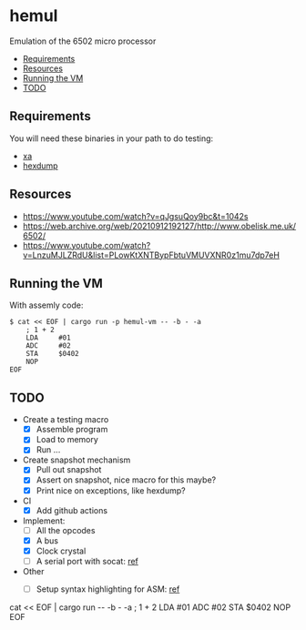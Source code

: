 <h1>hemul</h1>

Emulation of the 6502 micro processor

<!-- vim-markdown-toc GFM -->

* [Requirements](#requirements)
* [Resources](#resources)
* [Running the VM](#running-the-vm)
* [TODO](#todo)

<!-- vim-markdown-toc -->

## Requirements

You will need these binaries in your path to do testing:

- [xa](https://linux.die.net/man/1/xa)
- [hexdump](https://man7.org/linux/man-pages/man1/hexdump.1.html)

## Resources

- https://www.youtube.com/watch?v=qJgsuQoy9bc&t=1042s
- https://web.archive.org/web/20210912192127/http://www.obelisk.me.uk/6502/
- https://www.youtube.com/watch?v=LnzuMJLZRdU&list=PLowKtXNTBypFbtuVMUVXNR0z1mu7dp7eH

## Running the VM

With assemly code:

```console
$ cat << EOF | cargo run -p hemul-vm -- -b - -a
    ; 1 + 2
    LDA     #01
    ADC     #02
    STA     $0402
    NOP
EOF
```

## TODO

* Create a testing macro
    - [x] Assemble program
    - [x] Load to memory
    - [x] Run ...

* Create snapshot mechanism
    - [x] Pull out snapshot
    - [x] Assert on snapshot, nice macro for this maybe?
    - [x] Print nice on exceptions, like hexdump?

* CI
    - [x] Add github actions

* Implement:
    - [ ] All the opcodes
    - [x] A bus
    - [x] Clock crystal
    - [ ] A serial port with socat: [ref](https://www.baeldung.com/linux/make-virtual-serial-port)

* Other
    - [ ] Setup syntax highlighting for ASM: [ref](https://www.youtube.com/watch?v=v3o9YaHBM4Q&t)


cat << EOF | cargo run -- -b - -a
    ; 1 + 2
    LDA     #01
    ADC     #02
    STA     $0402
    NOP
EOF
